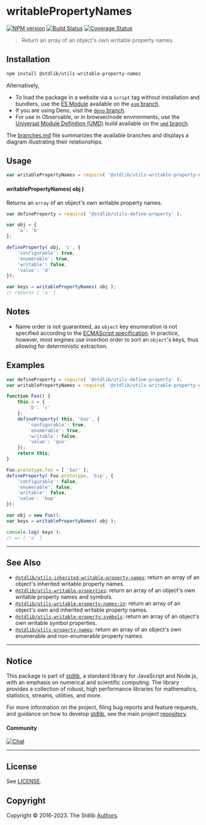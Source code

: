 <!--

@license Apache-2.0

Copyright (c) 2018 The Stdlib Authors.

Licensed under the Apache License, Version 2.0 (the "License");
you may not use this file except in compliance with the License.
You may obtain a copy of the License at

   http://www.apache.org/licenses/LICENSE-2.0

Unless required by applicable law or agreed to in writing, software
distributed under the License is distributed on an "AS IS" BASIS,
WITHOUT WARRANTIES OR CONDITIONS OF ANY KIND, either express or implied.
See the License for the specific language governing permissions and
limitations under the License.

-->

# writablePropertyNames

[![NPM version][npm-image]][npm-url] [![Build Status][test-image]][test-url] [![Coverage Status][coverage-image]][coverage-url] <!-- [![dependencies][dependencies-image]][dependencies-url] -->

> Return an array of an object's own writable property names.

<section class="installation">

## Installation

```bash
npm install @stdlib/utils-writable-property-names
```

Alternatively,

-   To load the package in a website via a `script` tag without installation and bundlers, use the [ES Module][es-module] available on the [`esm` branch][esm-url].
-   If you are using Deno, visit the [`deno` branch][deno-url].
-   For use in Observable, or in browser/node environments, use the [Universal Module Definition (UMD)][umd] build available on the [`umd` branch][umd-url].

The [branches.md][branches-url] file summarizes the available branches and displays a diagram illustrating their relationships.

</section>

<section class="usage">

## Usage

<!-- eslint-disable id-length -->

```javascript
var writablePropertyNames = require( '@stdlib/utils-writable-property-names' );
```

#### writablePropertyNames( obj )

Returns an `array` of an object's own writable property names.

```javascript
var defineProperty = require( '@stdlib/utils-define-property' );

var obj = {
    'a': 'b'
};

defineProperty( obj, 'c', {
    'configurable': true,
    'enumerable': true,
    'writable': false,
    'value': 'd'
});

var keys = writablePropertyNames( obj );
// returns [ 'a' ]
```

</section>

<!-- /.usage -->

<section class="notes">

## Notes

-   Name order is not guaranteed, as `object` key enumeration is not specified according to the [ECMAScript specification][ecma-262-for-in]. In practice, however, most engines use insertion order to sort an `object`'s keys, thus allowing for deterministic extraction.

</section>

<!-- /.notes -->

<section class="examples">

## Examples

<!-- eslint-disable id-length -->

<!-- eslint no-undef: "error" -->

```javascript
var defineProperty = require( '@stdlib/utils-define-property' );
var writablePropertyNames = require( '@stdlib/utils-writable-property-names' );

function Foo() {
    this.a = {
        'b': 'c'
    };
    defineProperty( this, 'baz', {
        'configurable': true,
        'enumerable': true,
        'writable': false,
        'value': 'qux'
    });
    return this;
}

Foo.prototype.foo = [ 'bar' ];
defineProperty( Foo.prototype, 'bip', {
    'configurable': false,
    'enumerable': false,
    'writable': false,
    'value': 'bop'
});

var obj = new Foo();
var keys = writablePropertyNames( obj );

console.log( keys );
// => [ 'a' ]
```

</section>

<!-- /.examples -->

<!-- Section for related `stdlib` packages. Do not manually edit this section, as it is automatically populated. -->

<section class="related">

* * *

## See Also

-   <span class="package-name">[`@stdlib/utils-inherited-writable-property-names`][@stdlib/utils/inherited-writable-property-names]</span><span class="delimiter">: </span><span class="description">return an array of an object's inherited writable property names.</span>
-   <span class="package-name">[`@stdlib/utils-writable-properties`][@stdlib/utils/writable-properties]</span><span class="delimiter">: </span><span class="description">return an array of an object's own writable property names and symbols.</span>
-   <span class="package-name">[`@stdlib/utils-writable-property-names-in`][@stdlib/utils/writable-property-names-in]</span><span class="delimiter">: </span><span class="description">return an array of an object's own and inherited writable property names.</span>
-   <span class="package-name">[`@stdlib/utils-writable-property-symbols`][@stdlib/utils/writable-property-symbols]</span><span class="delimiter">: </span><span class="description">return an array of an object's own writable symbol properties.</span>
-   <span class="package-name">[`@stdlib/utils-property-names`][@stdlib/utils/property-names]</span><span class="delimiter">: </span><span class="description">return an array of an object's own enumerable and non-enumerable property names.</span>

</section>

<!-- /.related -->

<!-- Section for all links. Make sure to keep an empty line after the `section` element and another before the `/section` close. -->


<section class="main-repo" >

* * *

## Notice

This package is part of [stdlib][stdlib], a standard library for JavaScript and Node.js, with an emphasis on numerical and scientific computing. The library provides a collection of robust, high performance libraries for mathematics, statistics, streams, utilities, and more.

For more information on the project, filing bug reports and feature requests, and guidance on how to develop [stdlib][stdlib], see the main project [repository][stdlib].

#### Community

[![Chat][chat-image]][chat-url]

---

## License

See [LICENSE][stdlib-license].


## Copyright

Copyright &copy; 2016-2023. The Stdlib [Authors][stdlib-authors].

</section>

<!-- /.stdlib -->

<!-- Section for all links. Make sure to keep an empty line after the `section` element and another before the `/section` close. -->

<section class="links">

[npm-image]: http://img.shields.io/npm/v/@stdlib/utils-writable-property-names.svg
[npm-url]: https://npmjs.org/package/@stdlib/utils-writable-property-names

[test-image]: https://github.com/stdlib-js/utils-writable-property-names/actions/workflows/test.yml/badge.svg?branch=main
[test-url]: https://github.com/stdlib-js/utils-writable-property-names/actions/workflows/test.yml?query=branch:main

[coverage-image]: https://img.shields.io/codecov/c/github/stdlib-js/utils-writable-property-names/main.svg
[coverage-url]: https://codecov.io/github/stdlib-js/utils-writable-property-names?branch=main

<!--

[dependencies-image]: https://img.shields.io/david/stdlib-js/utils-writable-property-names.svg
[dependencies-url]: https://david-dm.org/stdlib-js/utils-writable-property-names/main

-->

[chat-image]: https://img.shields.io/gitter/room/stdlib-js/stdlib.svg
[chat-url]: https://app.gitter.im/#/room/#stdlib-js_stdlib:gitter.im

[stdlib]: https://github.com/stdlib-js/stdlib

[stdlib-authors]: https://github.com/stdlib-js/stdlib/graphs/contributors

[umd]: https://github.com/umdjs/umd
[es-module]: https://developer.mozilla.org/en-US/docs/Web/JavaScript/Guide/Modules

[deno-url]: https://github.com/stdlib-js/utils-writable-property-names/tree/deno
[umd-url]: https://github.com/stdlib-js/utils-writable-property-names/tree/umd
[esm-url]: https://github.com/stdlib-js/utils-writable-property-names/tree/esm
[branches-url]: https://github.com/stdlib-js/utils-writable-property-names/blob/main/branches.md

[stdlib-license]: https://raw.githubusercontent.com/stdlib-js/utils-writable-property-names/main/LICENSE

[ecma-262-for-in]: https://262.ecma-international.org/5.1/#sec-12.6.4

<!-- <related-links> -->

[@stdlib/utils/inherited-writable-property-names]: https://github.com/stdlib-js/utils-inherited-writable-property-names

[@stdlib/utils/writable-properties]: https://github.com/stdlib-js/utils-writable-properties

[@stdlib/utils/writable-property-names-in]: https://github.com/stdlib-js/utils-writable-property-names-in

[@stdlib/utils/writable-property-symbols]: https://github.com/stdlib-js/utils-writable-property-symbols

[@stdlib/utils/property-names]: https://github.com/stdlib-js/utils-property-names

<!-- </related-links> -->

</section>

<!-- /.links -->
